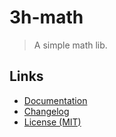# 3h-math

> A simple math lib.

## Links

- [Documentation](https://github.com/huang2002/3h-math/wiki)
- [Changelog](./CHANGELOG.md)
- [License (MIT)](./LICENSE)

